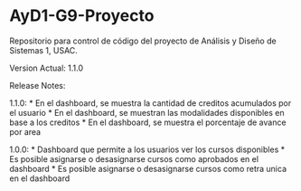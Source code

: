 # AyD1-G9-Proyecto
Repositorio para control de código del proyecto de Análisis y Diseño de Sistemas 1, USAC.

Version Actual: 1.1.0

Release Notes:

1.1.0:
    * En el dashboard, se muestra la cantidad de creditos acumulados por el usuario
    * En el dashboard, se muestran las modalidades disponibles en base a los creditos
    * En el dashboard, se muestra el porcentaje de avance por area

1.0.0:
    * Dashboard que permite a los usuarios ver los cursos disponibles
    * Es posible asignarse o desasignarse cursos como aprobados en el dashboard
    * Es posible asignarse o desasignarse cursos como retra unica en el dashboard